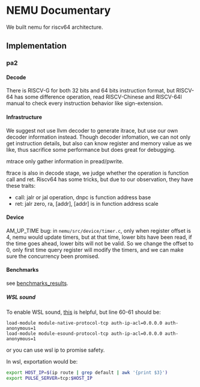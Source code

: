 # NEMU Documentary

We built nemu for riscv64 architecture.

## Implementation

### pa2

#### Decode

There is RISCV-G for both 32 bits and 64 bits instruction format, but RISCV-64 has some difference operation, read RISCV-Chinese and RISCV-64I manual to check every instruction behavior like sign-extension.

#### Infrastructure

We suggest not use llvm decoder to generate itrace, but use our own decoder information instead. Though decoder infomation, we can not only get instruction details, but also can know register and memory value as we like, thus sacrifice some performance but does great for debugging.

mtrace only gather information in pread/pwrite.

ftrace is also in decode stage, we judge whether the operation is function call and ret. Riscv64 has some tricks, but due to our observation, they have these traits:

- call: jalr or jal operation, dnpc is function address base
- ret: jalr zero, ra, [addr], [addr] is in function address scale

#### Device

AM_UP_TIME bug: in `nemu/src/device/timer.c`, only when register offset is 4, nemu would update timers, but at that time, lower bits have been read, if the time goes ahead, lower bits will not be valid. So we change the offset to 0, only first time query register will modify the timers, and we can make sure the concurrency been promised.

#### Benchmarks

see [benchmarks_results](./benchmarks.md).

##### WSL sound

To enable WSL sound, [this](https://x410.dev/cookbook/wsl/enabling-sound-in-wsl-ubuntu-let-it-sing/) is helpful, but line 60-61 should be:

```
load-module module-native-protocol-tcp auth-ip-acl=0.0.0.0 auth-anonymous=1
load-module module-esound-protocol-tcp auth-ip-acl=0.0.0.0 auth-anonymous=1
```

or you can use wsl ip to promise safety.

In wsl, exportation would be:

```sh
export HOST_IP=$(ip route | grep default | awk '{print $3}')
export PULSE_SERVER=tcp:$HOST_IP
```